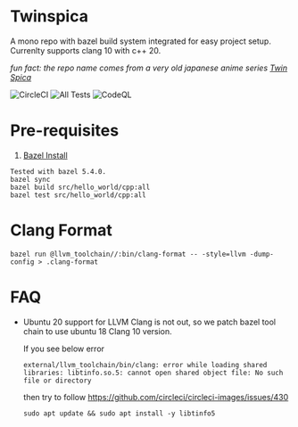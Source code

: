 Twinspica
===

A mono repo with bazel build system integrated for easy project setup. Currenlty supports clang 10 with c++ 20.

*fun fact: the repo name comes from a very old japanese anime series [Twin Spica](https://en.wikipedia.org/wiki/Twin_Spica)*

![CircleCI](https://circleci.com/gh/codergs90/twinspica.svg?style=shield&circle-token=869671f47dc4c8469337f5d942f59a554f869b87) ![All Tests](https://github.com/codergs90/twinspica/workflows/CI/badge.svg) ![CodeQL](https://github.com/codergs90/twinspica/workflows/CodeQL/badge.svg)
    
Pre-requisites
===

1. [Bazel Install](https://docs.bazel.build/versions/master/install.html)


```
Tested with bazel 5.4.0.
bazel sync
bazel build src/hello_world/cpp:all
bazel test src/hello_world/cpp:all
```


Clang Format
===
```
bazel run @llvm_toolchain//:bin/clang-format -- -style=llvm -dump-config > .clang-format
```

FAQ
===

- Ubuntu 20 support for LLVM Clang is not out, so we patch bazel tool chain to use ubuntu 18 Clang 10 version.

    If you see below error
    ```
    external/llvm_toolchain/bin/clang: error while loading shared libraries: libtinfo.so.5: cannot open shared object file: No such file or directory
    ```
    then try to follow https://github.com/circleci/circleci-images/issues/430
    ```
    sudo apt update && sudo apt install -y libtinfo5
    ```
